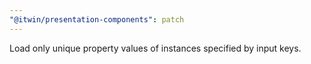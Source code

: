 ```yaml
---
"@itwin/presentation-components": patch
---
```


Load only unique property values of instances specified by input keys.
